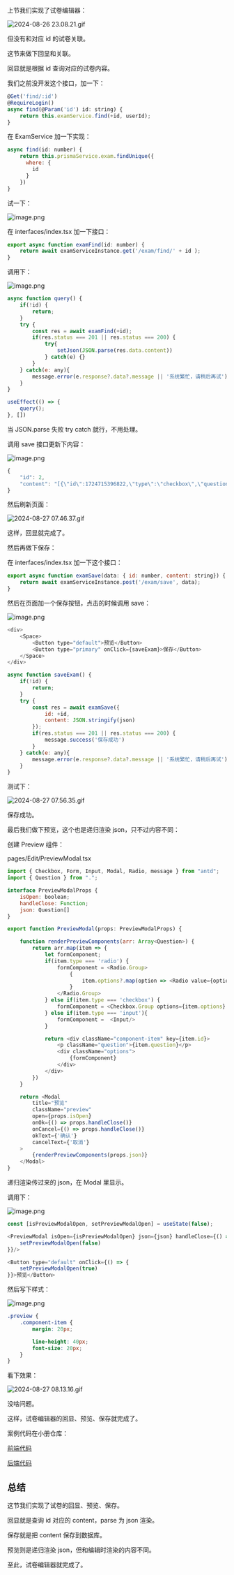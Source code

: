 上节我们实现了试卷编辑器：

![2024-08-26 23.08.21.gif](https://p1-juejin.byteimg.com/tos-cn-i-k3u1fbpfcp/57106a360f08412cbfd92b64d5f8fd89~tplv-k3u1fbpfcp-jj-mark:0:0:0:0:q75.image#?w=2840&h=1432&s=452683&e=gif&f=70&b=fdfdfd)

但没有和对应 id 的试卷关联。

这节来做下回显和关联。

回显就是根据 id 查询对应的试卷内容。

我们之前没开发这个接口，加一下：

```javascript
@Get('find/:id')
@RequireLogin()
async find(@Param('id') id: string) {
    return this.examService.find(+id, userId);
}
```
在 ExamService 加一下实现：

```javascript
async find(id: number) {
    return this.prismaService.exam.findUnique({
      where: {
        id
      }
    })
}
```
试一下：

![image.png](https://p1-juejin.byteimg.com/tos-cn-i-k3u1fbpfcp/e5782365d0c046c3bdcd46e3c3cac622~tplv-k3u1fbpfcp-jj-mark:0:0:0:0:q75.image#?w=852&h=778&s=97040&e=png&b=fcfcfc)

在 interfaces/index.tsx 加一下接口：

```javascript
export async function examFind(id: number) {
    return await examServiceInstance.get('/exam/find/' + id );
}
```
调用下：

![image.png](https://p1-juejin.byteimg.com/tos-cn-i-k3u1fbpfcp/5f5fcf83becc498b89d13a7100efc927~tplv-k3u1fbpfcp-jj-mark:0:0:0:0:q75.image#?w=1538&h=1160&s=220078&e=png&b=1f1f1f)

```javascript
async function query() {
    if(!id) {
        return;
    }
    try {
        const res = await examFind(+id);
        if(res.status === 201 || res.status === 200) {
            try{
                setJson(JSON.parse(res.data.content))
            } catch(e) {}
        } 
    } catch(e: any){
        message.error(e.response?.data?.message || '系统繁忙，请稍后再试');
    }
}

useEffect(() => {
    query();        
}, [])
```
当 JSON.parse 失败 try catch 就行，不用处理。

调用 save 接口更新下内容：

![image.png](https://p9-juejin.byteimg.com/tos-cn-i-k3u1fbpfcp/7b1c759cdbc34a1d8eeb8b20e67a5e15~tplv-k3u1fbpfcp-jj-mark:0:0:0:0:q75.image#?w=1456&h=1038&s=209616&e=png&b=fdfdfd)
```javascript
{
    "id": 2,
    "content": "[{\"id\":1724715396822,\"type\":\"checkbox\",\"question\":\"最高的山？\",\"options\":[\"选项1\",\"选项2\"],\"score\":5,\"answer\":\"选项1\",\"answerAnalyse\":\"答案解析\"}]"
}
```
然后刷新页面：


![2024-08-27 07.46.37.gif](https://p1-juejin.byteimg.com/tos-cn-i-k3u1fbpfcp/a57a6264c1f242c09354a5433555b677~tplv-k3u1fbpfcp-jj-mark:0:0:0:0:q75.image#?w=2840&h=1432&s=139435&e=gif&f=22&b=fefefe)

这样，回显就完成了。

然后再做下保存：

在 interfaces/index.tsx 加一下这个接口：

```javascript
export async function examSave(data: { id: number, content: string}) {
    return await examServiceInstance.post('/exam/save', data);
}
```

然后在页面加一个保存按钮，点击的时候调用 save：

![image.png](https://p1-juejin.byteimg.com/tos-cn-i-k3u1fbpfcp/1fb176c6509f4884b9b4d56fdc47da31~tplv-k3u1fbpfcp-jj-mark:0:0:0:0:q75.image#?w=1582&h=1174&s=249211&e=png&b=1f1f1f)

```javascript
<div>
    <Space>
        <Button type="default">预览</Button>
        <Button type="primary" onClick={saveExam}>保存</Button>
    </Space>
</div>
```
```javascript
async function saveExam() {
    if(!id) {
        return;
    }
    try {
        const res = await examSave({
            id: +id,
            content: JSON.stringify(json)
        });
        if(res.status === 201 || res.status === 200) {
            message.success('保存成功')
        } 
    } catch(e: any){
        message.error(e.response?.data?.message || '系统繁忙，请稍后再试');
    }
}
```
测试下：

![2024-08-27 07.56.35.gif](https://p6-juejin.byteimg.com/tos-cn-i-k3u1fbpfcp/544e0f479249416ba01a2bff3fa499ab~tplv-k3u1fbpfcp-jj-mark:0:0:0:0:q75.image#?w=2840&h=1432&s=593020&e=gif&f=70&b=fdfdfd)

保存成功。

最后我们做下预览，这个也是递归渲染 json，只不过内容不同：

创建 Preview 组件：

pages/Edit/PreviewModal.tsx
```javascript
import { Checkbox, Form, Input, Modal, Radio, message } from "antd";
import { Question } from ".";

interface PreviewModalProps {
    isOpen: boolean;
    handleClose: Function;
    json: Question[]
}

export function PreviewModal(props: PreviewModalProps) {

    function renderPreviewComponents(arr: Array<Question>) {
        return arr.map(item => {
            let formComponent;
            if(item.type === 'radio') {
                formComponent = <Radio.Group>
                    {
                        item.options?.map(option => <Radio value={option}>{option}</Radio>)
                    }
                </Radio.Group>
            } else if(item.type === 'checkbox') {
                formComponent = <Checkbox.Group options={item.options} />
            } else if(item.type === 'input'){
                formComponent =  <Input/>
            }

            return <div className="component-item" key={item.id}>
                <p className="question">{item.question}</p>
                <div className="options">
                    {formComponent}
                </div>
            </div>
        })
    }

    return <Modal 
        title="预览"
        className="preview"
        open={props.isOpen}
        onOk={() => props.handleClose()}
        onCancel={() => props.handleClose()}
        okText={'确认'}
        cancelText={'取消'}    
    >
        {renderPreviewComponents(props.json)}
    </Modal>
}
```
递归渲染传过来的 json，在 Modal 里显示。

调用下：


![image.png](https://p3-juejin.byteimg.com/tos-cn-i-k3u1fbpfcp/5b0eb675737848d086b1a40be7a9423f~tplv-k3u1fbpfcp-jj-mark:0:0:0:0:q75.image#?w=1736&h=932&s=232168&e=png&b=1f1f1f)

```javascript
const [isPreviewModalOpen, setPreviewModalOpen] = useState(false);
```
```javascript
<PreviewModal isOpen={isPreviewModalOpen} json={json} handleClose={() =>{
    setPreviewModalOpen(false)
}}/>
```
```javascript
<Button type="default" onClick={() => {
    setPreviewModalOpen(true)
}}>预览</Button>
```
然后写下样式：

![image.png](https://p1-juejin.byteimg.com/tos-cn-i-k3u1fbpfcp/9e0e1cf4703947efb1aff7ecdf5e0062~tplv-k3u1fbpfcp-jj-mark:0:0:0:0:q75.image#?w=914&h=944&s=116936&e=png&b=1f1f1f)
```scss
.preview {
    .component-item {
        margin: 20px;

        line-height: 40px;
        font-size: 20px;
    }
}
```
看下效果：


![2024-08-27 08.13.16.gif](https://p9-juejin.byteimg.com/tos-cn-i-k3u1fbpfcp/fdf120598cd341aa83ae7823b0dd9d02~tplv-k3u1fbpfcp-jj-mark:0:0:0:0:q75.image#?w=2840&h=1432&s=2013293&e=gif&f=70&b=fdfdfd)

没啥问题。

这样，试卷编辑器的回显、预览、保存就完成了。

案例代码在小册仓库：

[前端代码](https://github.com/QuarkGluonPlasma/nestjs-course-code/tree/main/exam-system-frontend)

[后端代码](https://github.com/QuarkGluonPlasma/nestjs-course-code/tree/main/exam-system)

## 总结

这节我们实现了试卷的回显、预览、保存。

回显就是查询 id 对应的 content，parse 为 json 渲染。

保存就是把 content 保存到数据库。

预览则是递归渲染 json，但和编辑时渲染的内容不同。

至此，试卷编辑器就完成了。